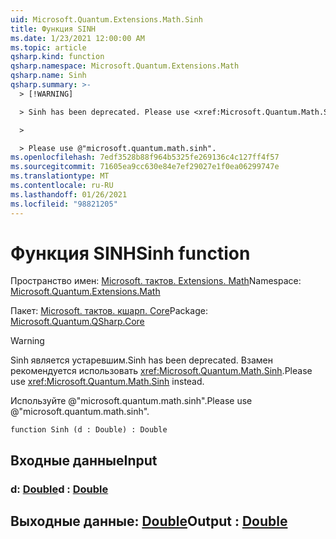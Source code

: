 ```yaml
---
uid: Microsoft.Quantum.Extensions.Math.Sinh
title: Функция SINH
ms.date: 1/23/2021 12:00:00 AM
ms.topic: article
qsharp.kind: function
qsharp.namespace: Microsoft.Quantum.Extensions.Math
qsharp.name: Sinh
qsharp.summary: >-
  > [!WARNING]

  > Sinh has been deprecated. Please use <xref:Microsoft.Quantum.Math.Sinh> instead.

  >

  > Please use @"microsoft.quantum.math.sinh".
ms.openlocfilehash: 7edf3528b88f964b5325fe269136c4c127ff4f57
ms.sourcegitcommit: 71605ea9cc630e84e7ef29027e1f0ea06299747e
ms.translationtype: MT
ms.contentlocale: ru-RU
ms.lasthandoff: 01/26/2021
ms.locfileid: "98821205"
---
```

# <a name="sinh-function"></a><span data-ttu-id="b537d-102">Функция SINH</span><span class="sxs-lookup"><span data-stu-id="b537d-102">Sinh function</span></span>

<span data-ttu-id="b537d-103">Пространство имен: [Microsoft. тактов. Extensions. Math](xref:Microsoft.Quantum.Extensions.Math)</span><span class="sxs-lookup"><span data-stu-id="b537d-103">Namespace: [Microsoft.Quantum.Extensions.Math](xref:Microsoft.Quantum.Extensions.Math)</span></span>

<span data-ttu-id="b537d-104">Пакет: [Microsoft. тактов. кшарп. Core](https://nuget.org/packages/Microsoft.Quantum.QSharp.Core)</span><span class="sxs-lookup"><span data-stu-id="b537d-104">Package: [Microsoft.Quantum.QSharp.Core](https://nuget.org/packages/Microsoft.Quantum.QSharp.Core)</span></span>


> [!WARNING]
> <span data-ttu-id="b537d-105">Sinh является устаревшим.</span><span class="sxs-lookup"><span data-stu-id="b537d-105">Sinh has been deprecated.</span></span> <span data-ttu-id="b537d-106">Взамен рекомендуется использовать <xref:Microsoft.Quantum.Math.Sinh>.</span><span class="sxs-lookup"><span data-stu-id="b537d-106">Please use <xref:Microsoft.Quantum.Math.Sinh> instead.</span></span>
>
> <span data-ttu-id="b537d-107">Используйте @"microsoft.quantum.math.sinh".</span><span class="sxs-lookup"><span data-stu-id="b537d-107">Please use @"microsoft.quantum.math.sinh".</span></span>



```qsharp
function Sinh (d : Double) : Double
```


## <a name="input"></a><span data-ttu-id="b537d-108">Входные данные</span><span class="sxs-lookup"><span data-stu-id="b537d-108">Input</span></span>

### <a name="d--double"></a><span data-ttu-id="b537d-109">d: [Double](xref:microsoft.quantum.lang-ref.double)</span><span class="sxs-lookup"><span data-stu-id="b537d-109">d : [Double](xref:microsoft.quantum.lang-ref.double)</span></span>





## <a name="output--double"></a><span data-ttu-id="b537d-110">Выходные данные: [Double](xref:microsoft.quantum.lang-ref.double)</span><span class="sxs-lookup"><span data-stu-id="b537d-110">Output : [Double](xref:microsoft.quantum.lang-ref.double)</span></span>

